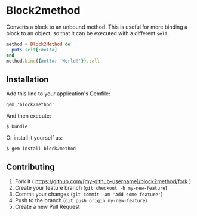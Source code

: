 # Block2method

Converts a block to an unbound method. This is useful for more binding a block
to an object, so that it can be executed with a different `self`.

```ruby
method = Block2Method do
  puts self[:hello]
end
method.bind({hello: 'World!'}).call
```


## Installation

Add this line to your application's Gemfile:

    gem 'block2method'

And then execute:

    $ bundle

Or install it yourself as:

    $ gem install block2method

## Contributing

1. Fork it ( https://github.com/[my-github-username]/block2method/fork )
2. Create your feature branch (`git checkout -b my-new-feature`)
3. Commit your changes (`git commit -am 'Add some feature'`)
4. Push to the branch (`git push origin my-new-feature`)
5. Create a new Pull Request

